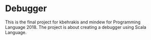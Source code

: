 # Debugger

This is the final project for kbehrakis and mindew for Programming Language 2018. The project is about creating a debugger using Scala Language.
